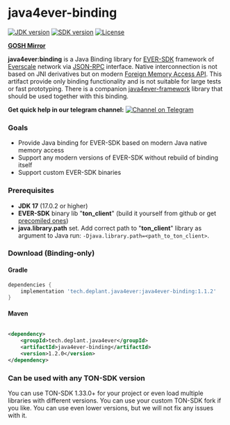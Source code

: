 # java4ever-binding

[![JDK version](https://img.shields.io/badge/Java-17.0.2+-green.svg)](https://shields.io/)
[![SDK version](https://img.shields.io/badge/EVER%20SDK-v1.34.2+-orange)](https://github.com/tonlabs/TON-SDK/tree/1.28.0)
[![License](https://img.shields.io/badge/License-Apache%202.0-brown.svg)](https://shields.io/)

**[GOSH Mirror](gosh://0:078d7efa815982bb5622065e7658f89b29ce8a24bce90e5ca0906cdfd2cc6358/deplant/java4ever-binding)**

**java4ever:binding** is a Java Binding library for 
[EVER-SDK](https://github.com/tonlabs/ever-sdk) framework of 
[Everscale](https://everscale.network/) network via 
[JSON-RPC](https://github.com/tonlabs/ever-sdk/blob/master/docs/for-binding-developers/json_interface.md) interface. 
Native interconnection is not based on JNI derivatives but on
modern [Foreign Memory Access API](https://openjdk.java.net/jeps/393). 
This artifact provide only binding functionality and is not suitable for large tests or fast prototyping. 
There is a companion [java4ever-framework](https://github.com/deplant/java4ever-framework) library that should be used together with this binding. 

**Get quick help in our telegram
channel:** [![Channel on Telegram](https://img.shields.io/badge/chat-on%20telegram-9cf.svg)](https://t.me/deplant\_chat)


### Goals

* Provide Java binding for EVER-SDK based on modern Java native memory access
* Support any modern versions of EVER-SDK without rebuild of binding itself
* Support custom EVER-SDK binaries

### Prerequisites

* **JDK 17** (17.0.2 or higher)
* **EVER-SDK** binary lib "**ton_client**" (build it yourself from github or get [precomiled ones](https://github.com/tonlabs/ever-sdk/blob/master/README.md#download-precompiled-binaries))
* **java.library.path** set. Add correct path to "**ton_client**" library as argument to Java run: `-Djava.library.path=<path_to_ton_client>`.


### Download (Binding-only)

#### Gradle

```groovy
dependencies {
    implementation 'tech.deplant.java4ever:java4ever-binding:1.1.2'
}
```

#### Maven

```xml

<dependency>
    <groupId>tech.deplant.java4ever</groupId>
    <artifactId>java4ever-binding</artifactId>
    <version>1.2.0</version>
</dependency>
```

### Can be used with any TON-SDK version

You can use TON-SDK 1.33.0+ for your project or even load multiple libraries with different versions. You can use your
custom TON-SDK fork if you like. You can use even lower versions, but we will not fix any issues with it.